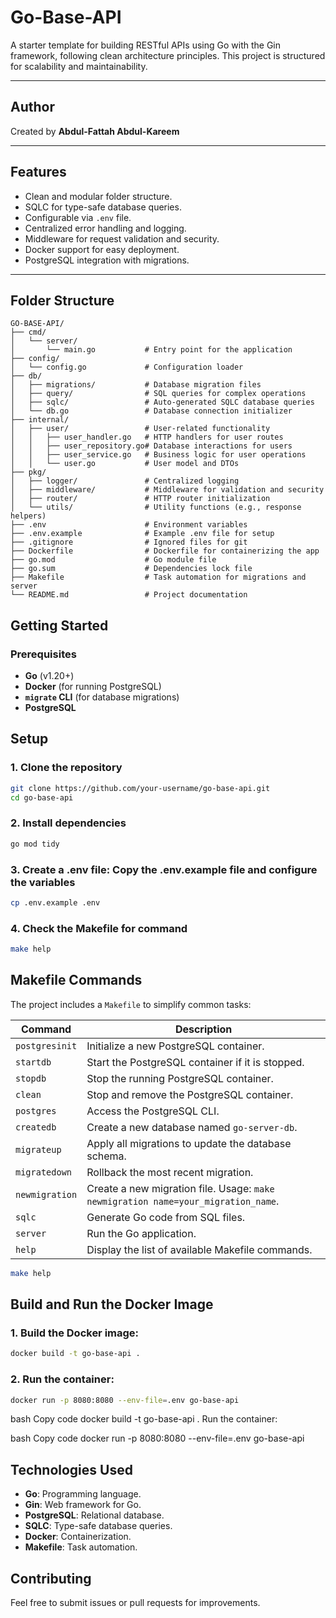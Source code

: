 # **Go-Base-API**

A starter template for building RESTful APIs using Go with the Gin framework, following clean architecture principles. This project is structured for scalability and maintainability.

---

## **Author**

Created by **Abdul-Fattah Abdul-Kareem**

---

## **Features**

- Clean and modular folder structure.
- SQLC for type-safe database queries.
- Configurable via `.env` file.
- Centralized error handling and logging.
- Middleware for request validation and security.
- Docker support for easy deployment.
- PostgreSQL integration with migrations.

---

## **Folder Structure**

```plaintext
GO-BASE-API/
├── cmd/
│   └── server/
│       └── main.go           # Entry point for the application
├── config/
│   └── config.go             # Configuration loader
├── db/
│   ├── migrations/           # Database migration files
│   ├── query/                # SQL queries for complex operations
│   ├── sqlc/                 # Auto-generated SQLC database queries
│   └── db.go                 # Database connection initializer
├── internal/
│   ├── user/                 # User-related functionality
│   │   ├── user_handler.go   # HTTP handlers for user routes
│   │   ├── user_repository.go# Database interactions for users
│   │   ├── user_service.go   # Business logic for user operations
│   │   └── user.go           # User model and DTOs
├── pkg/
│   ├── logger/               # Centralized logging
│   ├── middleware/           # Middleware for validation and security
│   ├── router/               # HTTP router initialization
│   └── utils/                # Utility functions (e.g., response helpers)
├── .env                      # Environment variables
├── .env.example              # Example .env file for setup
├── .gitignore                # Ignored files for git
├── Dockerfile                # Dockerfile for containerizing the app
├── go.mod                    # Go module file
├── go.sum                    # Dependencies lock file
├── Makefile                  # Task automation for migrations and server
└── README.md                 # Project documentation
```

## **Getting Started**

### **Prerequisites**

- **Go** (v1.20+)
- **Docker** (for running PostgreSQL)
- **`migrate` CLI** (for database migrations)
- **PostgreSQL**

## **Setup**

### **1. Clone the repository**

```bash
git clone https://github.com/your-username/go-base-api.git
cd go-base-api
```

### **2. Install dependencies**

```bash
go mod tidy
```

### **3. Create a .env file: Copy the .env.example file and configure the variables**

```bash
cp .env.example .env
```

### **4. Check the Makefile for command**

```bash
make help
```

## **Makefile Commands**

The project includes a `Makefile` to simplify common tasks:

| Command        | Description                                                                       |
| -------------- | --------------------------------------------------------------------------------- |
| `postgresinit` | Initialize a new PostgreSQL container.                                            |
| `startdb`      | Start the PostgreSQL container if it is stopped.                                  |
| `stopdb`       | Stop the running PostgreSQL container.                                            |
| `clean`        | Stop and remove the PostgreSQL container.                                         |
| `postgres`     | Access the PostgreSQL CLI.                                                        |
| `createdb`     | Create a new database named `go-server-db`.                                       |
| `migrateup`    | Apply all migrations to update the database schema.                               |
| `migratedown`  | Rollback the most recent migration.                                               |
| `newmigration` | Create a new migration file. Usage: `make newmigration name=your_migration_name`. |
| `sqlc`         | Generate Go code from SQL files.                                                  |
| `server`       | Run the Go application.                                                           |
| `help`         | Display the list of available Makefile commands.                                  |

```bash
make help
```

## **Build and Run the Docker Image**

### **1. Build the Docker image:**

```bash
docker build -t go-base-api .
```

### **2. Run the container:**

```bash
docker run -p 8080:8080 --env-file=.env go-base-api
```

bash
Copy code
docker build -t go-base-api .
Run the container:

bash
Copy code
docker run -p 8080:8080 --env-file=.env go-base-api

## **Technologies Used**

- **Go**: Programming language.
- **Gin**: Web framework for Go.
- **PostgreSQL**: Relational database.
- **SQLC**: Type-safe database queries.
- **Docker**: Containerization.
- **Makefile**: Task automation.

## **Contributing**

Feel free to submit issues or pull requests for improvements.
